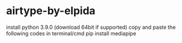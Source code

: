 # airtype-by-elpida
install python 3.9.0   (download 64bit if supported)
copy and paste the following codes in terminal/cmd
pip install mediapipe
